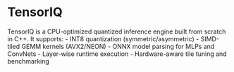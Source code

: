 # TensorIQ
TensorIQ is a CPU-optimized quantized inference engine built from scratch in C++. It supports: - INT8 quantization (symmetric/asymmetric) - SIMD-tiled GEMM kernels (AVX2/NEON) - ONNX model parsing for MLPs and ConvNets - Layer-wise runtime execution - Hardware-aware tile tuning and benchmarking
